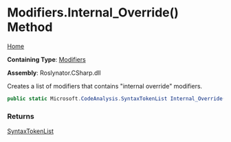 # Modifiers\.Internal\_Override\(\) Method

[Home](../../../../README.md)

**Containing Type**: [Modifiers](../README.md)

**Assembly**: Roslynator\.CSharp\.dll

  
Creates a list of modifiers that contains "internal override" modifiers\.

```csharp
public static Microsoft.CodeAnalysis.SyntaxTokenList Internal_Override()
```

### Returns

[SyntaxTokenList](https://docs.microsoft.com/en-us/dotnet/api/microsoft.codeanalysis.syntaxtokenlist)


